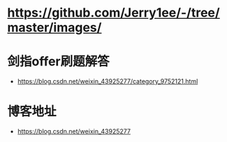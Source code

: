 # https://github.com/Jerry1ee/-/tree/master/images/

# 剑指offer刷题解答

- https://blog.csdn.net/weixin_43925277/category_9752121.html

# 博客地址

- https://blog.csdn.net/weixin_43925277
